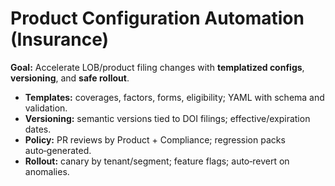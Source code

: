 # Product Configuration Automation (Insurance)

**Goal:** Accelerate LOB/product filing changes with **templatized configs**, **versioning**, and **safe rollout**.

- **Templates:** coverages, factors, forms, eligibility; YAML with schema and validation.
- **Versioning:** semantic versions tied to DOI filings; effective/expiration dates.
- **Policy:** PR reviews by Product + Compliance; regression packs auto‑generated.
- **Rollout:** canary by tenant/segment; feature flags; auto‑revert on anomalies.
